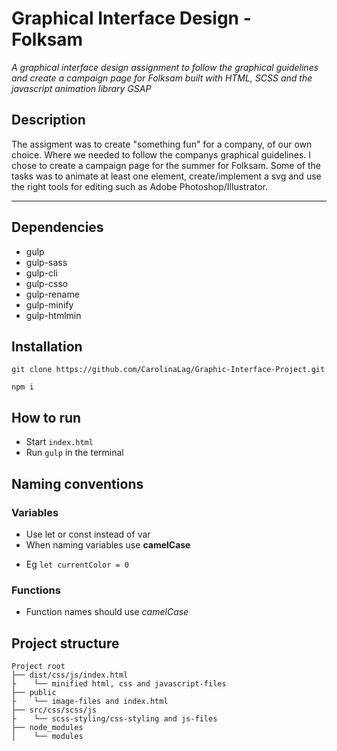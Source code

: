 # Graphical Interface Design - Folksam

_A graphical interface design assignment to follow the graphical guidelines and create a campaign page for Folksam built with HTML, SCSS and the javascript animation library GSAP_

## Description
The assigment was to create "something fun" for a company, of our own choice. Where we needed to follow the companys graphical guidelines. I chose to create a campaign page for the summer for Folksam. 
Some of the tasks was to animate at least one element, create/implement a svg and use the right tools for editing such as Adobe Photoshop/Illustrator.

---

## Dependencies
- gulp
- gulp-sass
- gulp-cli
- gulp-csso
- gulp-rename
- gulp-minify
- gulp-htmlmin

## Installation

```
git clone https://github.com/CarolinaLag/Graphic-Interface-Project.git

npm i

```

## How to run
- Start `index.html`
- Run `gulp` in the terminal 

## Naming conventions

### Variables

- Use let or const instead of var
- When naming variables use **camelCase**

* Eg ` let currentColor = 0 `

### Functions

- Function names should use _camelCase_

## Project structure

```
Project root
├── dist/css/js/index.html
├    └── minified html, css and javascript-files
├── public
├    └── image-files and index.html
├── src/css/scss/js
├    └── scss-styling/css-styling and js-files
├── node_modules
│    └── modules
```